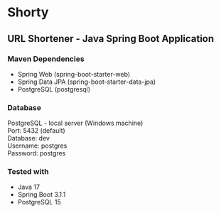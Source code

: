 # Shorty
## URL Shortener - Java Spring Boot Application

### Maven Dependencies

* Spring Web (spring-boot-starter-web)
* Spring Data JPA (spring-boot-starter-data-jpa)
* PostgreSQL (postgresql)

### Database
PostgreSQL - local server (Windows machine)\
Port: 5432 (default)\
Database: dev\
Username: postgres\
Password: postgres

### Tested with

* Java 17
* Spring Boot 3.1.1
* PostgreSQL 15